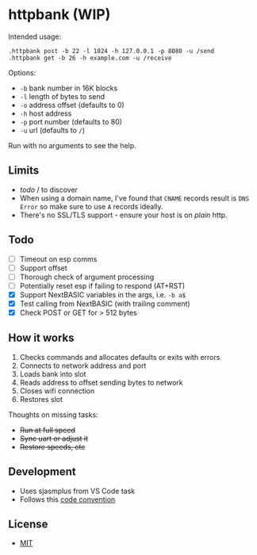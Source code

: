 # httpbank (WIP)

Intended usage:

```
.httpbank post -b 22 -l 1024 -h 127.0.0.1 -p 8080 -u /send
.httpbank get -b 26 -h example.com -u /receive
```

Options:

- `-b` bank number in 16K blocks
- `-l` length of bytes to send
- `-o` address offset (defaults to 0)
- `-h` host address
- `-p` port number (defaults to 80)
- `-u` url (defaults to `/`)

Run with no arguments to see the help.

## Limits

- _todo_ / to discover
- When using a domain name, I've found that `CNAME` records result is `DNS Error` so make sure to use `A` records ideally.
- There's no SSL/TLS support - ensure your host is on *plain* http.

## Todo

- [ ] Timeout on esp comms
- [ ] Support offset
- [ ] Thorough check of argument processing
- [ ] Potentially reset esp if failing to respond (AT+RST)
- [x] Support NextBASIC variables in the args, i.e. `-b a$`
- [x] Test calling from NextBASIC (with trailing comment)
- [x] Check POST or GET for > 512 bytes

## How it works

1. Checks commands and allocates defaults or exits with errors
2. Connects to network address and port
3. Loads bank into slot
4. Reads address to offset sending bytes to network
5. Closes wifi connection
6. Restores slot

Thoughts on missing tasks:

- ~~Run at full speed~~
- ~~Sync uart or adjust it~~
- ~~Restore speeds, etc~~

## Development

- Uses sjasmplus from VS Code task
- Follows this [code convention](https://github.com/remy/z80-code-conventions)

## License

- [MIT](https://rem.mit-license.org/)
